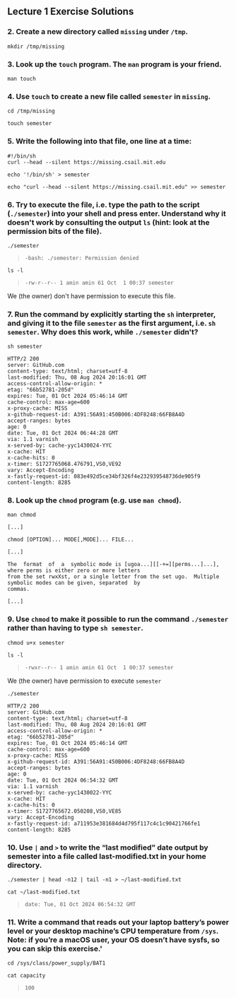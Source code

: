 ## Lecture 1 Exercise Solutions


### 2. Create a new directory called `missing` under `/tmp`.

`mkdir /tmp/missing`

### 3. Look up the `touch` program. The `man` program is your friend.

`man touch`

### 4. Use `touch` to create a new file called `semester` in `missing`.

`cd /tmp/missing`

`touch semester`

### 5. Write the following into that file, one line at a time:
```
#!/bin/sh
curl --head --silent https://missing.csail.mit.edu
```

`echo '!/bin/sh' > semester`

`echo "curl --head --silent https://missing.csail.mit.edu" >> semester`

### 6. Try to execute the file, i.e. type the path to the script (`./semester`) into your shell and press enter. Understand why it doesn't work by consulting the output `ls` (hint: look at the permission bits of the file).

`./semester`

>`-bash: ./semester: Permission denied`

`ls -l`
>`-rw-r--r-- 1 amin amin 61 Oct  1 00:37 semester`

We (the owner) don't have permission to execute this file.

### 7. Run the command by explicitly starting the `sh` interpreter, and giving it to the file `semester` as the first argument, i.e. `sh semester`. Why does this work, while `./semester` didn't?

`sh semester`

```
HTTP/2 200
server: GitHub.com
content-type: text/html; charset=utf-8
last-modified: Thu, 08 Aug 2024 20:16:01 GMT
access-control-allow-origin: *
etag: "66b52781-205d"
expires: Tue, 01 Oct 2024 05:46:14 GMT
cache-control: max-age=600
x-proxy-cache: MISS
x-github-request-id: A391:56A91:450B006:4DF8248:66FB8A4D
accept-ranges: bytes
age: 0
date: Tue, 01 Oct 2024 06:44:28 GMT
via: 1.1 varnish
x-served-by: cache-yyc1430024-YYC
x-cache: HIT
x-cache-hits: 0
x-timer: S1727765068.476791,VS0,VE92
vary: Accept-Encoding
x-fastly-request-id: 083e492d5ce34bf326f4e232939548736de905f9
content-length: 8285
```

### 8. Look up the `chmod` program (e.g. use `man chmod`).

`man chmod`

```
[...]

chmod [OPTION]... MODE[,MODE]... FILE...

[...]

The  format  of  a  symbolic mode is [ugoa...][[-+=][perms...]...], where perms is either zero or more letters
from the set rwxXst, or a single letter from the set ugo.  Multiple symbolic modes can be given, separated  by
commas.

[...]
```

### 9. Use `chmod` to make it possible to run the command `./semester` rather than having to type `sh semester`.

`chmod u+x semester`

`ls -l`

>`-rwxr--r-- 1 amin amin 61 Oct  1 00:37 semester`

We (the owner) have permission to execute `semester`

`./semester`

```
HTTP/2 200
server: GitHub.com
content-type: text/html; charset=utf-8
last-modified: Thu, 08 Aug 2024 20:16:01 GMT
access-control-allow-origin: *
etag: "66b52781-205d"
expires: Tue, 01 Oct 2024 05:46:14 GMT
cache-control: max-age=600
x-proxy-cache: MISS
x-github-request-id: A391:56A91:450B006:4DF8248:66FB8A4D
accept-ranges: bytes
age: 0
date: Tue, 01 Oct 2024 06:54:32 GMT
via: 1.1 varnish
x-served-by: cache-yyc1430022-YYC
x-cache: HIT
x-cache-hits: 0
x-timer: S1727765672.050208,VS0,VE85
vary: Accept-Encoding
x-fastly-request-id: a711953e381684d4d795f117c4c1c90421766fe1
content-length: 8285
```

### 10. Use `|` and `>` to write the “last modified” date output by semester into a file called last-modified.txt in your home directory.

`./semester | head -n12 | tail -n1 > ~/last-modified.txt`


`cat ~/last-modified.txt`
>`date: Tue, 01 Oct 2024 06:54:32 GMT`

### 11. Write a command that reads out your laptop battery’s power level or your desktop machine’s CPU temperature from `/sys`. Note: if you’re a macOS user, your OS doesn’t have sysfs, so you can skip this exercise.'

`cd /sys/class/power_supply/BAT1`

`cat capacity`

>`100`





